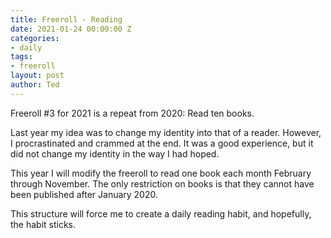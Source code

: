 ```yaml
---
title: Freeroll - Reading
date: 2021-01-24 00:00:00 Z
categories:
- daily
tags:
- freeroll
layout: post
author: Ted
--- 
```


Freeroll #3 for 2021 is a repeat from 2020: Read ten books.

Last year my idea was to change my identity into that of a reader. However, I procrastinated and crammed at the end. It was a good experience, but it did not change my identity in the way I had hoped.  

This year I will modify the freeroll to read one book each month February through November. The only restriction on books is that they cannot have been published after January 2020. 

This structure will force me to create a daily reading habit, and hopefully, the habit sticks. 

